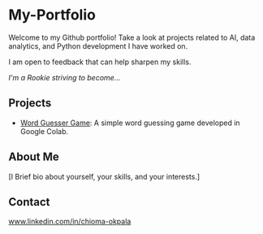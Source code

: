 # My-Portfolio
Welcome to my Github portfolio! Take a look at projects related to AI, data analytics, and Python development I have worked on.

I am open to feedback that can help sharpen my skills.

*I'm a Rookie striving to become...*

## Projects

- [Word Guesser Game](./word_guesser_game/README.md): A simple word guessing game developed in Google Colab.


## About Me

[I Brief bio about yourself, your skills, and your interests.]

## Contact

www.linkedin.com/in/chioma-okpala 
